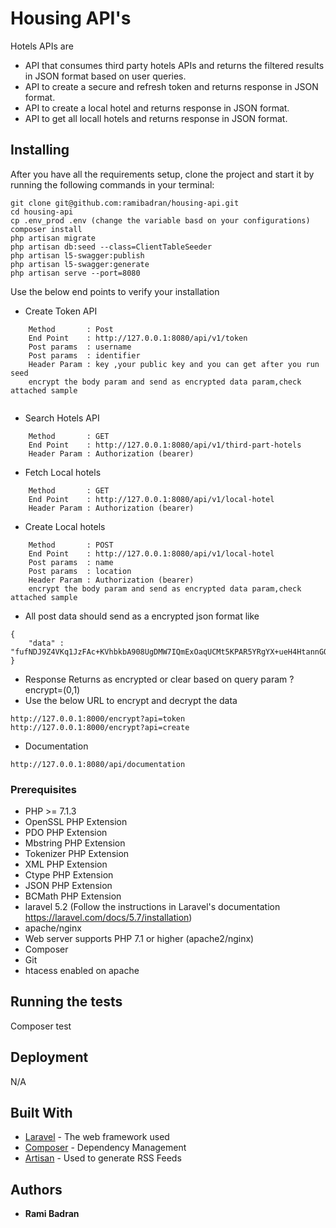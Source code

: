 # Housing API's

Hotels APIs are 
- API that consumes third party hotels APIs and returns the filtered results in JSON format based on user queries.
- API to create a secure and refresh token and returns response in JSON format.
- API to create a local hotel and returns response in JSON format.
- API to get all locall hotels and returns response in JSON format.

## Installing

After you have all the requirements setup, clone the project and start it by running the following commands in your terminal:
 
~~~
git clone git@github.com:ramibadran/housing-api.git
cd housing-api
cp .env_prod .env (change the variable basd on your configurations) 
composer install
php artisan migrate
php artisan db:seed --class=ClientTableSeeder
php artisan l5-swagger:publish
php artisan l5-swagger:generate
php artisan serve --port=8080
~~~
Use the below end points to verify your installation


- Create Token API

~~~	
	Method       : Post
	End Point    : http://127.0.0.1:8080/api/v1/token 
	Post params  : username
	Post params  : identifier
	Header Param : key ,your public key and you can get after you run seed
	encrypt the body param and send as encrypted data param,check attached sample
	
~~~

- Search Hotels API

~~~
    Method       : GET
    End Point    : http://127.0.0.1:8080/api/v1/third-part-hotels 
    Header Param : Authorization (bearer)	
~~~

- Fetch Local hotels

~~~
    Method       : GET
    End Point    : http://127.0.0.1:8080/api/v1/local-hotel
    Header Param : Authorization (bearer)	
~~~

- Create Local hotels

~~~
    Method       : POST
    End Point    : http://127.0.0.1:8080/api/v1/local-hotel
    Post params  : name
    Post params  : location
    Header Param : Authorization (bearer)	
    encrypt the body param and send as encrypted data param,check attached sample
~~~

- All post data should send as a encrypted json format like

~~~
{
    "data" : "fufNDJ9Z4VKq1JzFAc+KVhbkbA908UgDMW7IQmExOaqUCMt5KPAR5YRgYX+ueH4HtannGQ1lvqEZWVXrxgn8pg=="
}
~~~

- Response Returns as encrypted or clear based on query param ?encrypt=(0,1)
- Use the below URL to encrypt and decrypt the data 

~~~
http://127.0.0.1:8000/encrypt?api=token
http://127.0.0.1:8000/encrypt?api=create
~~~

- Documentation

~~~  
http://127.0.0.1:8080/api/documentation
~~~

### Prerequisites

- PHP >= 7.1.3
- OpenSSL PHP Extension
- PDO PHP Extension
- Mbstring PHP Extension
- Tokenizer PHP Extension
- XML PHP Extension
- Ctype PHP Extension
- JSON PHP Extension
- BCMath PHP Extension
- laravel 5.2 (Follow the instructions in Laravel's documentation https://laravel.com/docs/5.7/installation)
- apache/nginx
- Web server supports PHP 7.1 or higher (apache2/nginx)
- Composer 
- Git
- htacess enabled on apache

## Running the tests
Composer test

## Deployment

N/A

## Built With

* [Laravel](https://laravel.com/docs/5.2) - The web framework used
* [Composer](https://getcomposer.org/doc/) - Dependency Management
* [Artisan](https://laravel.com/docs/5.0/artisan) - Used to generate RSS Feeds

## Authors

* **Rami Badran** 
